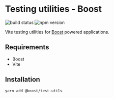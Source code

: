 # Testing utilities - Boost

![build status](https://img.shields.io/github/actions/workflow/status/milesj/boost/build.yml)
![npm version](https://img.shields.io/npm/v/@boost/test-utils)

Vite testing utilities for [Boost](https://github.com/milesj/boost/) powered applications.

## Requirements

- Boost
- Vite

## Installation

```
yarn add @boost/test-utils
```
